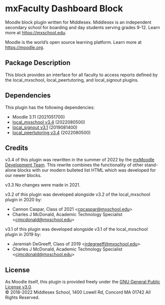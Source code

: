 # mxFaculty Dashboard Block
Moodle block plugin written for Middlesex. Middlesex is an independent secondary school for boarding and day students serving grades 9-12. Learn more at <https://mxschool.edu>.

Moodle is the world’s open source learning platform. Learn more at <https://moodle.org>.

## Package Description
This block provides an interface for all faculty to access reports defined by the local_mxschool, local_peertutoring, and local_signout plugins.

## Dependencies
This plugin has the following dependencies:
- Moodle 3.11 (2021051700)
- [local_mxschool v3.4](/local/mxschool/README.md) (2022080500)
- [local_signout v3.1](/local/signout/README.md) (2019081400)
- [local_peertutoring v3.4](/local/peertutoring/README.md) (2022080500)

## Credits
v3.4 of this plugin was rewritten in the summer of 2022 by the [mxMoodle Development Team](/docs/ABOUT_US.md).
This rewrite combines the functionality of other stand-alone blocks with our modern bulleted list HTML which was developed for our newer blocks.

v3.3 No changes were made in 2021.

v3.2 of this plugin was developed alongside v3.2 of the local_mxschool plugin in 2020 by:
- Cannon Caspar, Class of 2021 \<cpcaspar@mxschool.edu\>
- Charles J McDonald, Academic Technology Specialist \<cjmcdonald@mxschool.edu\>

v3.1 of this plugin was developed alongside v3.1 of the local_mxschool plugin in 2019 by:
- Jeremiah DeGreeff, Class of 2019 \<jrdegreeff@mxschool.edu\>
- Charles J McDonald, Academic Technology Specialist \<cjmcdonald@mxschool.edu\>

## License
As Moodle itself, this plugin is provided freely under the [GNU General Public License v3.0](/COPYING.txt). </br>
© 2018-2022 Middlesex School, 1400 Lowell Rd, Concord MA 01742 All Rights Reserved.
